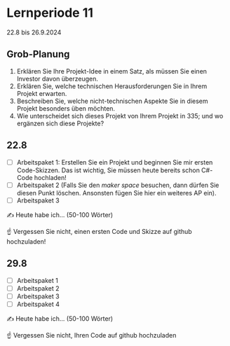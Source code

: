 # Lernperiode 11

22.8 bis 26.9.2024

## Grob-Planung

1. Erklären Sie Ihre Projekt-Idee in einem Satz, als müssen Sie einen Investor davon überzeugen.
2. Erklären Sie, welche technischen Herausforderungen Sie in Ihrem Projekt erwarten.
3. Beschreiben Sie, welche nicht-technischen Aspekte Sie in diesem Projekt besonders üben möchten.
4. Wie unterscheidet sich dieses Projekt von Ihrem Projekt in 335; und wo ergänzen sich diese Projekte?

## 22.8

- [ ] Arbeitspaket 1: Erstellen Sie ein Projekt und beginnen Sie mir ersten Code-Skizzen. Das ist wichtig, Sie müssen heute bereits schon C#-Code hochladen!
- [ ] Arbeitspaket 2 (Falls Sie den *maker space* besuchen, dann dürfen Sie diesen Punkt löschen. Ansonsten fügen Sie hier ein weiteres AP ein).
- [ ] Arbeitspaket 3

✍️ Heute habe ich... (50-100 Wörter)

☝️ Vergessen Sie nicht, einen ersten Code und Skizze auf github hochzuladen!

## 29.8

- [ ] Arbeitspaket 1
- [ ] Arbeitspaket 2
- [ ] Arbeitspaket 3 
- [ ] Arbeitspaket 4

✍️ Heute habe ich... (50-100 Wörter)

☝️ Vergessen Sie nicht, Ihren Code auf github hochzuladen

